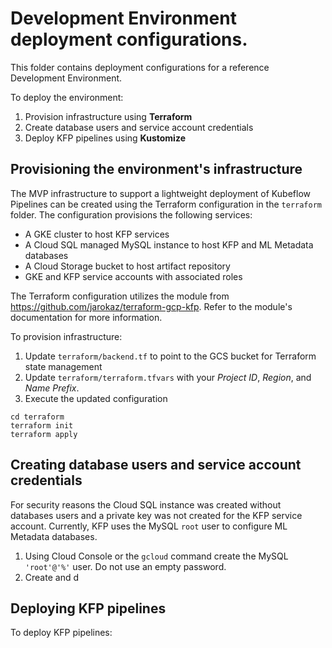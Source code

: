 # Development Environment deployment configurations.

This folder contains deployment configurations for a reference Development Environment.

To deploy the environment:
1. Provision infrastructure using **Terraform**
1. Create database users and service account credentials
2. Deploy KFP pipelines using **Kustomize**

## Provisioning the environment's infrastructure

The MVP infrastructure to support a lightweight deployment of Kubeflow Pipelines can be created using the Terraform configuration in the `terraform` folder. The configuration provisions the following services:
- A GKE cluster to host KFP services
- A Cloud SQL managed MySQL instance to host KFP and ML Metadata databases
- A Cloud Storage bucket to host artifact repository
- GKE and KFP service accounts with associated roles

The Terraform configuration utilizes the module from
https://github.com/jarokaz/terraform-gcp-kfp.
Refer to the module's documentation for more information.

To provision infrastructure:

1. Update `terraform/backend.tf` to point to the GCS bucket for Terraform state management
2. Update `terraform/terraform.tfvars` with your *Project ID*, *Region*, and *Name Prefix*. 
3. Execute the updated configuration
```
cd terraform
terraform init
terraform apply
```

## Creating database users and service account credentials
For security reasons the Cloud SQL instance was created without databases users and a private key was not created for the KFP service account. Currently, KFP uses the MySQL `root` user to configure ML Metadata databases.

1. Using Cloud Console or the `gcloud` command create the MySQL `'root'@'%'` user. Do not use an empty password.
2. Create and d

## Deploying KFP pipelines



To deploy KFP pipelines:

